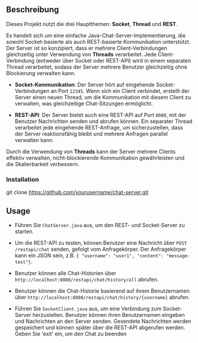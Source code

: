 ## Beschreibung
Dieses Projekt nutzt die drei Hauptthemen: **Socket**, **Thread** und **REST**.

Es handelt sich um eine einfache Java-Chat-Server-Implementierung, die sowohl Socket-basierte als auch REST-basierte Kommunikation unterstützt. Der Server ist so konzipiert, dass er mehrere Client-Verbindungen gleichzeitig unter Verwendung von **Threads** verarbeitet. Jede Client-Verbindung (entweder über Socket oder REST-API) wird in einem separaten Thread verarbeitet, sodass der Server mehrere Benutzer gleichzeitig ohne Blockierung verwalten kann.

- **Socket-Kommunikation**: Der Server hört auf eingehende Socket-Verbindungen an Port `12345`. Wenn sich ein Client verbindet, erstellt der Server einen neuen Thread, um die Kommunikation mit diesem Client zu verwalten, was gleichzeitige Chat-Sitzungen ermöglicht.
  
- **REST-API**: Der Server bietet auch eine REST-API auf Port `8080`, mit der Benutzer Nachrichten senden und abrufen können. Ein separater Thread verarbeitet jede eingehende REST-Anfrage, um sicherzustellen, dass der Server reaktionsfähig bleibt und mehrere Anfragen parallel verwalten kann.

Durch die Verwendung von **Threads** kann der Server mehrere Clients effektiv verwalten, nicht-blockierende Kommunikation gewährleisten und die Skalierbarkeit verbessern.


### Installation
 git clone https://github.com/yourusername/chat-server.git

## Usage
- Führen Sie `ChatServer.java` aus, um den REST- und Socket-Server zu starten.
- Um die REST-API zu testen, können Benutzer eine Nachricht über `POST /restapi/chat` senden, gefolgt vom Anfragekörper. Der Anfragekörper kann ein JSON sein, z.B. `{ "username": "user1", "content": "message-test"}`.

- Benutzer können alle Chat-Historien über `http://localhost:8080/restapi/chat/history/all` abrufen.
- Benutzer können die Chat-Historie basierend auf ihrem Benutzernamen über `http://localhost:8080/restapi/chat/history/{username}` abrufen.

- Führen Sie `SocketClient.java` aus, um eine Verbindung zum Socket-Server herzustellen. Benutzer können ihren Benutzernamen eingeben und Nachrichten an den Server senden. Gesendete Nachrichten werden gespeichert und können später über die REST-API abgerufen werden. Geben Sie 'exit' ein, um den Chat zu beenden

 